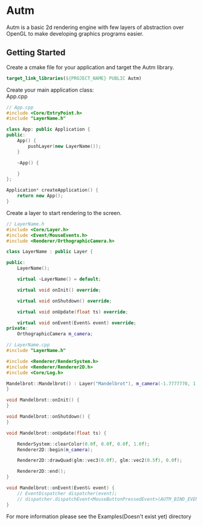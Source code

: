 # Autm 

Autm is a basic 2d rendering engine with few layers of abstraction over OpenGL to make developing graphics programs easier. 

  
## Getting Started
Create a cmake file for your application and target the Autm library.
```cmake
target_link_libraries(${PROJECT_NAME} PUBLIC Autm)
```
Create your main application class:  
App.cpp
```c++
// App.cpp
#include <Core/EntryPoint.h>
#include "LayerName.h"

class App: public Application {
public:
    App() {
        pushLayer(new LayerName());
    }

    ~App() {

    }  
};

Application* createApplication() {
    return new App();
}
```
Create a layer to start rendering to the screen.  
```c++
// LayerName.h
#include <Core/Layer.h>
#include <Event/MouseEvents.h>
#include <Renderer/OrthographicCamera.h>

class LayerName : public Layer {

public:
    LayerName();

    virtual ~LayerName() = default;

    virtual void onInit() override;

    virtual void onShutdown() override;

    virtual void onUpdate(float ts) override;

    virtual void onEvent(Event& event) override;
private:
    OrthographicCamera m_camera;
```
```c++
// LayerName.cpp
#include "LayerName.h"

#include <Renderer/RenderSystem.h>
#include <Renderer/Renderer2D.h>
#include <Core/Log.h>

Mandelbrot::Mandelbrot() : Layer("Mandelbrot"), m_camera(-1.7777778, 1.7777778, 1, -1) {
}

void Mandelbrot::onInit() {
}

void Mandelbrot::onShutdown() {
}

void Mandelbrot::onUpdate(float ts) {

    RenderSystem::clearColor(0.0f, 0.0f, 0.0f, 1.0f);
    Renderer2D::begin(m_camera);

    Renderer2D::drawQuad(glm::vec3(0.0f), glm::vec2(0.5f), 0.0f);

    Renderer2D::end();
}

void Mandelbrot::onEvent(Event& event) {
    // EventDispatcher dispatcher(event);
    // dispatcher.dispatchEvent<MouseButtonPressedEvent>(AUTM_BIND_EVENT(Mandelbrot::onMouseButtonPressed));
}
```
For more information please see the Examples(Doesn't exist yet) directory